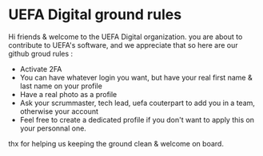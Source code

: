 # UEFA Digital ground rules

Hi friends & welcome to the UEFA Digital organization.
you are about to contribute to UEFA's software, and we appreciate that so here are our github groud rules : 

* Activate 2FA
* You can have whatever login you want, but have your real first name & last name on your profile
* Have a real photo as a profile
* Ask your scrummaster, tech lead, uefa couterpart to add you in a team, otherwise your account
* Feel free to create a dedicated profile if you don't want to apply this on your personnal one.

thx for helping us keeping the ground clean & welcome on board.
